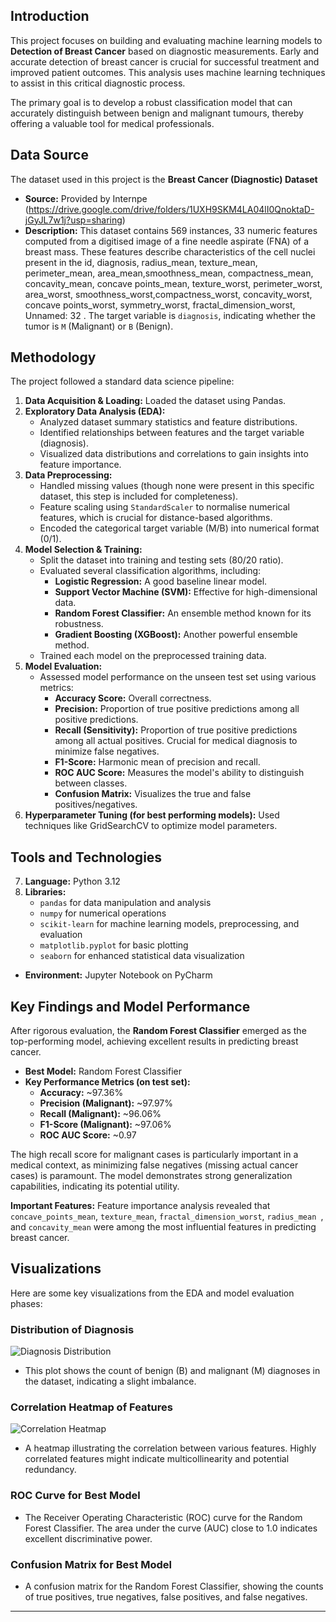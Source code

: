 
## Introduction

This project focuses on building and evaluating machine learning models to **Detection of Breast Cancer** based on diagnostic measurements. Early and accurate detection of breast cancer is crucial for successful treatment and improved patient outcomes. This analysis uses machine learning techniques to assist in this critical diagnostic process.

The primary goal is to develop a robust classification model that can accurately distinguish between benign and malignant tumours, thereby offering a valuable tool for medical professionals.

## Data Source

The dataset used in this project is the **Breast Cancer (Diagnostic) Dataset** 
* **Source:** Provided by Internpe (https://drive.google.com/drive/folders/1UXH9SKM4LA04lI0QnoktaD-jGyJL7w1j?usp=sharing)
* **Description:** This dataset contains 569 instances, 33 numeric features computed from a digitised image of a fine needle aspirate (FNA) of a breast mass. These features describe characteristics of the cell nuclei present in the id, diagnosis, radius_mean, texture_mean,  perimeter_mean, area_mean,smoothness_mean, compactness_mean,  concavity_mean, concave points_mean, texture_worst, perimeter_worst, area_worst, smoothness_worst,compactness_worst, concavity_worst, concave points_worst, symmetry_worst,  fractal_dimension_worst, Unnamed: 32  . The target variable is `diagnosis`, indicating whether the tumor is `M` (Malignant) or `B` (Benign).

## Methodology

The project followed a standard data science pipeline:
1.  **Data Acquisition & Loading:** Loaded the dataset using Pandas.
2.  **Exploratory Data Analysis (EDA):**
    * Analyzed dataset summary statistics and feature distributions.
    * Identified relationships between features and the target variable (diagnosis).
    * Visualized data distributions and correlations to gain insights into feature importance.
3.  **Data Preprocessing:**
    * Handled missing values (though none were present in this specific dataset, this step is included for completeness).
    * Feature scaling using `StandardScaler` to normalise numerical features, which is crucial for distance-based algorithms.
    * Encoded the categorical target variable (M/B) into numerical format (0/1).
4.  **Model Selection & Training:**
    * Split the dataset into training and testing sets (80/20 ratio).
    * Evaluated several classification algorithms, including:
        * **Logistic Regression:** A good baseline linear model.
        * **Support Vector Machine (SVM):** Effective for high-dimensional data.
        * **Random Forest Classifier:** An ensemble method known for its robustness.
        * **Gradient Boosting (XGBoost):** Another powerful ensemble method.
    * Trained each model on the preprocessed training data.
5.  **Model Evaluation:**
    * Assessed model performance on the unseen test set using various metrics:
        * **Accuracy Score:** Overall correctness.
        * **Precision:** Proportion of true positive predictions among all positive predictions.
        * **Recall (Sensitivity):** Proportion of true positive predictions among all actual positives. Crucial for medical diagnosis to minimize false negatives.
        * **F1-Score:** Harmonic mean of precision and recall.
        * **ROC AUC Score:** Measures the model's ability to distinguish between classes.
        * **Confusion Matrix:** Visualizes the true and false positives/negatives.
6.  **Hyperparameter Tuning (for best performing models):** Used techniques like GridSearchCV to optimize model parameters.
## Tools and Technologies

7. **Language:** Python 3.12
8. **Libraries:**
    * `pandas` for data manipulation and analysis
    * `numpy` for numerical operations
    * `scikit-learn` for machine learning models, preprocessing, and evaluation
    * `matplotlib.pyplot` for basic plotting
    * `seaborn` for enhanced statistical data visualization
* **Environment:** Jupyter Notebook on PyCharm

## Key Findings and Model Performance

After rigorous evaluation, the **Random Forest Classifier** emerged as the top-performing model, achieving excellent results in predicting breast cancer.

* **Best Model:** Random Forest Classifier
* **Key Performance Metrics (on test set):**
    * **Accuracy:** ~97.36%
    * **Precision (Malignant):** ~97.97%
    * **Recall (Malignant):** ~96.06%
    * **F1-Score (Malignant):** ~97.06%
    * **ROC AUC Score:** ~0.97

The high recall score for malignant cases is particularly important in a medical context, as minimizing false negatives (missing actual cancer cases) is paramount. The model demonstrates strong generalization capabilities, indicating its potential utility.

**Important Features:** Feature importance analysis revealed that `concave_points_mean`, `texture_mean`, `fractal_dimension_worst`, `radius_mean `, and `concavity_mean` were among the most influential features in predicting breast cancer.

## Visualizations

Here are some key visualizations from the EDA and model evaluation phases:

### Distribution of Diagnosis
![Diagnosis Distribution](![image](https://github.com/user-attachments/assets/5c12f0fa-6001-4774-aab1-ee2b43544fcd)
)
* This plot shows the count of benign (B) and malignant (M) diagnoses in the dataset, indicating a slight imbalance.

### Correlation Heatmap of Features
![Correlation Heatmap](![image](https://github.com/user-attachments/assets/cc9a8f8b-d047-47bb-a426-e1fa7147e7dc)
)
* A heatmap illustrating the correlation between various features. Highly correlated features might indicate multicollinearity and potential redundancy.

### ROC Curve for Best Model

* The Receiver Operating Characteristic (ROC) curve for the Random Forest Classifier. The area under the curve (AUC) close to 1.0 indicates excellent discriminative power.

### Confusion Matrix for Best Model

* A confusion matrix for the Random Forest Classifier, showing the counts of true positives, true negatives, false positives, and false negatives.

---
